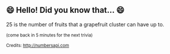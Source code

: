 ## :smile: Hello! Did you know that... :smile:
25 is the number of fruits that a grapefruit cluster can have up to.

<sup>(come back in 5 minutes for the next trivia)</sup>


<sup>Credits: http://numbersapi.com</sup>

